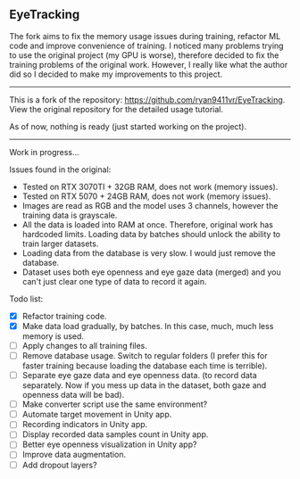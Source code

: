 ## EyeTracking
The fork aims to fix the memory usage issues during training, refactor ML code and improve convenience of training.
I noticed many problems trying to use the original project (my GPU is worse), therefore decided to fix the training problems of the original work.
However, I really like what the author did so I decided to make my improvements to this project.

---
This is a fork of the repository: https://github.com/ryan9411vr/EyeTracking.
View the original repository for the detailed usage tutorial. 

As of now, nothing is ready (just started working on the project).

--- 

Work in progress...

Issues found in the original:
- Tested on RTX 3070TI + 32GB RAM, does not work (memory issues).
- Tested on RTX 5070 + 24GB RAM, does not work (memory issues).
- Images are read as RGB and the model uses 3 channels, however the training data is grayscale.
- All the data is loaded into RAM at once. Therefore, original work has hardcoded limits. Loading data by batches should unlock the ability to train larger datasets.
- Loading data from the database is very slow. I would just remove the database.
- Dataset uses both eye openness and eye gaze data (merged) and you can't just clear one type of data to record it again. 

Todo list:
- [x] Refactor training code.
- [x] Make data load gradually, by batches. In this case, much, much less memory is used.
- [ ] Apply changes to all training files.
- [ ] Remove database usage. Switch to regular folders (I prefer this for faster training because loading the database each time is terrible).
- [ ] Separate eye gaze data and eye openness data. (to record data separately. Now if you mess up data in the dataset, both gaze and openness data will be bad).
- [ ] Make converter script use the same environment?
- [ ] Automate target movement in Unity app.
- [ ] Recording indicators in Unity app.
- [ ] Display recorded data samples count in Unity app.
- [ ] Better eye openness visualization in Unity app?
- [ ] Improve data augmentation.
- [ ] Add dropout layers?
